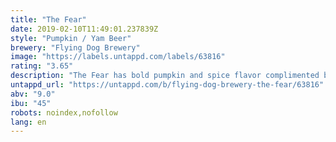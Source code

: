 ```yaml
---
title: "The Fear"
date: 2019-02-10T11:49:01.237839Z
style: "Pumpkin / Yam Beer"
brewery: "Flying Dog Brewery"
image: "https://labels.untappd.com/labels/63816"
rating: "3.65"
description: "The Fear has bold pumpkin and spice flavor complimented by graham cracker and chocolate notes."
untappd_url: "https://untappd.com/b/flying-dog-brewery-the-fear/63816"
abv: "9.0"
ibu: "45"
robots: noindex,nofollow
lang: en
---
```


